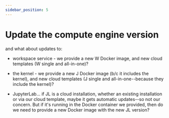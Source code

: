 ```yaml
---
sidebar_position: 5
---
```


# Update the compute engine version

and what about updates to:

- workspace service - we provide a new W Docker image, and new cloud templates (W single and all-in-one)?

- the kernel - we provide a new J Docker image (b/c it includes the kernel), and new cloud templates (J single and all-in-one--because they include the kernel)?

- JupyterLab... if JL is a cloud installation, whether an existing installation or via our cloud template, maybe it gets automatic updates--so not our concern. But if it's running in the Docker container we provided, then do we need to provide a new Docker image with the new JL version?